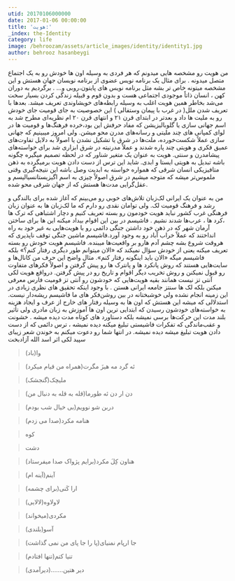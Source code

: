```yaml
---
utid: 20170106000000
date: 2017-01-06 00:00:00
title: 'هویت:'
_index: the-Identity
category: life
image: /behroozam/assets/article_images/identity/identity1.jpg
author: behrooz hasanbeygi
---
```

من هویت رو مشخصه هایی میدونم که هر فردی به وسیله اون ها خودش رو به یک اجتماع متصل میدونه . برای مثال یک برنامه نویس عضوی از برنامه نویسان جهان هستش و این مشخصه میتونه خاص تر بشه مثل برنامه نویس های پایتون،روبی و… .
برگردیم به دوران کهن ، انسان‌ ذاتاً  موجودی اجتماعی هست و بدون قوم و قبیله زندگی کردن بسیار سخت می‌شد بخاطر همین هویت اغلب به وسیله رابطه‌های خویشاوندی تعریف میشد. بعدها با تعریف شدن ملل( در غرب با پیمان وستفالی ) این خصوصیت به جای قومیت جای خودش رو به ملیت ها داد و بعدتر در ابتدای قرن ۲۱ و انتهای قرن ۲۰ ام نظریه‌ای مطرح شد به اسم جهانی سازی یا گلوبالیزیشن که مفاد حرفش این بود،خرده فرهنگ‌ها و قومیت ها در لوای کمپانی های چند ملیتی و رسانه‌های مدرن محو میشن.
ولی امروز میبینیم که جهانی سازی عملاً شکست‌خورده، ملت‌ها در شرق یا تشکیل نشدن یا اصولاً به دلایل تفاوت‌های عمیق فکری و هویتی چند پاره شدند و عملاً مدرنیته در شرق ابزاری شد برای خواسته‌های پیشامدرن و سنتی.
هویت به عنوان یک متغیر شناور که در لحظه تصمیم میگیره چگونه باشه تبدیل به هویتی ایستا و ابدی. شاید این ترس از دست دادن هویت برمیگرده به ذهن متافیزیکی انسان شرقی که همواره خواسته به ابدیت وصل باشه این نتیجه‌گیری وقتی ملموس‌تر میشه که متوجه میشیم در شرق اصولاً چیزی به اسم اگیزیستانسیالیسم و عقل‌گرایی مدت‌ها هستش که از جهان شرقی محو شده.

من به عنوان یک ایرانی لک‌زبان تلاش‌های خوبی رو می‌بینم که آغاز شده برای بالندگی و رشد و فرهنگ قومیت لک. ولی توامان نقدی رو دارم که ما لک‌زبان‌ ها به عنوان زبان فرهنگی غرب کشور نباید هویت خودمون رو بسته تعریف کنیم و دچار اشتباهی که ترک ها ،کرد ها ، عرب‌ها شدند نشیم . فاشیسم در بین این اقوام بیداد میکنه این‌ ها برای ساختن آرمان شهر که در ‌ذهن خود داشتن جنگی دائمی رو با هویت‌هایی به غیر خود به راه انداختند که عملاً خراب آباد رو به وجود آورد.فاشیسم ماشین جنگی توقف ناپذیری که هروقت شروع بشه چشم آدم هارو بر واقعیت‌ها میبنده. فاشیسم هویت خودش رو بسته تعریف میکنه یعنی از خودش سؤال نمیکند که  «الان میتوانم طور دیگری رفتار کنم؟» بلکه فاشیسم میگه «الان  باید اینگونه رفتار کنم».
مثال واضح این حرف من کانال‌ها و سایت‌هایی هستند که روش پانکرد ها و پانترک ها رو پیش گرفتن و اصولاً فکرهای متفاوت رو قبول نمیکنن و روش تخریب دیگر اقوام و تاریخ رو در پیش گرفتن. در‌واقع هویت لکی آنتی تز نیست همانند بقیه هویت‌هایی که خودشون رو آنتی تز قومیت فارس معرفی میکنن بلکه لک ها سنتز  جامعه ایرانی هستن . با وجود اینکه تحقیق های نظری زیادی در این زمینه انجام نشده ولی خوشبختانه در بین روشن‌فکر های ما فاشیسم ریشه‌دار نیست.
استدلالی که میشه این هستش که اون ها به وسیله رفتار های خارج از عرف و ایجاد هزینه به خواسته‌های خودشون رسیدن که ابتدایی ترین اون ها آموزش به زبان مادری ولی تأثیر بلند مدت این حرکت‌ها برسی نمیشه بلکه دستاورد های کوتاه مدت دیده میشه . خشونت و عقب‌ماندگی که تفکرات فاشیستی تبلیغ میکنه دیده نمیشه ، ترس دائمی که از دست دادن هویت تبلیغ میشه دیده نمیشه.
در انتها شما رو دعوت میکنم به  خوندن شعر زیبای سپید لکی اثر اسد الله آزادبخت

>وا(باد)

>ئه گرد مه هیزَ مگرت(همراه من قیام میکرد)

>ملیچک(گنجشک)

>دن ار دن ئه طورما(قله به قله به دنبال من)

>دربن شو نوویم(بی خیال شب بودم)

>هنامه مکرد(صدا می زدم)

>کوه

>دشت

>هناون کِلَ مکرد(برایم پژواک صدا میفرستاد)

>آینم(آینه ام)

>ارا کَنی(برای چشمه)

>لاولاوه(لالایی)

>مکردی(میخواند)

>آسو(بلندی)

>جا ارپام نمنیای(پا را جا پای من نمی گذاشت)

>تنیا کتم(تنها افتادم)

>دیر هتین.......(دیرآمدی)
